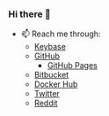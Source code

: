 ### Hi there 👋

<!--
**mellowiz/mellowiz** is a ✨ _special_ ✨ repository because its `README.md` (this file) appears on your GitHub profile.

Here are some ideas to get you started:

- 🔭 I’m currently working on ...
- 🌱 I’m currently learning ...
- 👯 I’m looking to collaborate on ...
- 🤔 I’m looking for help with ...
- 💬 Ask me about ...
- 📫 How to reach me: ...
- 😄 Pronouns: ...
- ⚡ Fun fact: ...
-->

- 📫 Reach me through:
  - [Keybase](https://keybase.io/mellowiz)
  - [GitHub](https://github.com/mellowiz)
    - [GitHub Pages](https://mellowiz.github.io/)
  - [Bitbucket](https://bitbucket.org/mellowiz/)
  - [Docker Hub](https://hub.docker.com/u/mellowiz)
  - [Twitter](https://twitter.com/mellowiz)
  - [Reddit](https://www.reddit.com/user/mellowiz)
